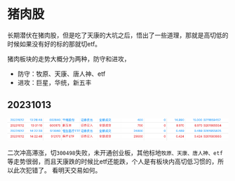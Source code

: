 # 猪肉股

长期潜伏在猪肉股，但是吃了天康的大坑之后，悟出了一些道理，那就是高切低的时候如果没有好的标的那就切etf。

猪肉板块的走势大概分为两种，防守和进攻，

* 防守：牧原、天康、唐人神、etf
* 进攻：巨星，华统，新五丰

## 20231013

![An image](./images/20231012.png)

二次冲高滞涨，切`300498`失败，未开通创业板，其他标地`牧原、天康、唐人神、etf`等走势很弱，而且天康跌的时候比etf还能跌，个人是有板块内高切低习惯的，所以此次犯错了。
看明天交易如何。
